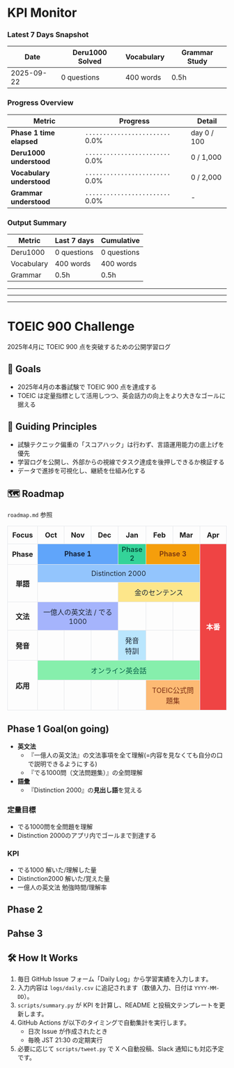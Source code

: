 # KPI Monitor
<!--KPIS-->
### Latest 7 Days Snapshot
| Date | Deru1000 Solved | Vocabulary | Grammar Study |
| --- | --- | --- | --- |
| 2025-09-22 | 0 questions | 400 words | 0.5h |

### Progress Overview
| Metric | Progress | Detail |
| --- | --- | --- |
| **Phase 1 time elapsed** | `........................` 0.0% | day 0 / 100 |
| **Deru1000 understood** | `........................` 0.0% | 0 / 1,000 |
| **Vocabulary understood** | `........................` 0.0% | 0 / 2,000 |
| **Grammar understood** | `........................` 0.0% | - |

### Output Summary
| Metric | Last 7 days | Cumulative |
| --- | --- | --- |
| Deru1000 | 0 questions | 0 questions |
| Vocabulary | 400 words | 400 words |
| Grammar | 0.5h | 0.5h |
<!--/KPIS-->

---
---
---
# TOEIC 900 Challenge

2025年4月に TOEIC 900 点を突破するための公開学習ログ

## 🎯 Goals
- 2025年4月の本番試験で TOEIC 900 点を達成する
- TOEIC は定量指標として活用しつつ、英会話力の向上をより大きなゴールに据える

## 🧭 Guiding Principles
- 試験テクニック偏重の「スコアハック」は行わず、言語運用能力の底上げを優先
- 学習ログを公開し、外部からの視線でタスク達成を後押しできるか検証する
- データで進捗を可視化し、継続を仕組み化する

## 🗺️ Roadmap
`roadmap.md` 参照

<table style="width:100%;table-layout:fixed;border-collapse:collapse;text-align:center;">
  <thead>
    <tr>
      <th style="width:12.5%;padding:10px;border:1px solid #e5e7eb;">Focus</th>
      <th style="width:12.5%;padding:10px;border:1px solid #e5e7eb;">Oct</th>
      <th style="width:12.5%;padding:10px;border:1px solid #e5e7eb;">Nov</th>
      <th style="width:12.5%;padding:10px;border:1px solid #e5e7eb;">Dec</th>
      <th style="width:12.5%;padding:10px;border:1px solid #e5e7eb;">Jan</th>
      <th style="width:12.5%;padding:10px;border:1px solid #e5e7eb;">Feb</th>
      <th style="width:12.5%;padding:10px;border:1px solid #e5e7eb;">Mar</th>
      <th style="width:12.5%;padding:10px;border:1px solid #e5e7eb;">Apr</th>
    </tr>
  </thead>
  <tbody>
    <tr>
      <th style="padding:10px;border:1px solid #e5e7eb;">Phase</th>
      <td colspan="3" style="background:#60a5fa;color:#0f172a;font-weight:600;border:1px solid #e5e7eb;">Phase 1</td>
      <td style="background:#34d399;color:#064e3b;font-weight:600;border:1px solid #e5e7eb;">Phase 2</td>
      <td colspan="2" style="background:#f59e0b;color:#78350f;font-weight:600;border:1px solid #e5e7eb;">Phase 3</td>
      <td rowspan="7" style="background:#ef4444;color:#fff;font-weight:700;border:1px solid #e5e7eb;">本番</td>
    </tr>
    <tr>
      <th rowspan="2" style="padding:10px;border:1px solid #e5e7eb;">単語</th>
      <td colspan="6" style="background:#93c5fd;color:#1f2937;padding:10px;border:1px solid #e5e7eb;">Distinction 2000</td>
    </tr>
    <tr>
      <td colspan="3" style="padding:10px;border:1px solid #e5e7eb;"></td>
      <td colspan="3" style="background:#fde68a;color:#1f2937;padding:10px;border:1px solid #e5e7eb;">金のセンテンス</td>
    </tr>
    <tr>
      <th style="padding:10px;border:1px solid #e5e7eb;">文法</th>
      <td colspan="3" style="background:#a5b4fc;color:#1f2937;padding:10px;border:1px solid #e5e7eb;">一億人の英文法 / でる1000</td>
      <td style="padding:10px;border:1px solid #e5e7eb;"></td>
      <td style="padding:10px;border:1px solid #e5e7eb;"></td>
      <td style="padding:10px;border:1px solid #e5e7eb;"></td>
    </tr>
    <tr>
      <th style="padding:10px;border:1px solid #e5e7eb;">発音</th>
      <td style="padding:10px;border:1px solid #e5e7eb;"></td>
      <td style="padding:10px;border:1px solid #e5e7eb;"></td>
      <td style="padding:10px;border:1px solid #e5e7eb;"></td>
      <td style="background:#bae6fd;color:#1f2937;padding:10px;border:1px solid #e5e7eb;">発音特訓</td>
      <td style="padding:10px;border:1px solid #e5e7eb;"></td>
      <td style="padding:10px;border:1px solid #e5e7eb;"></td>
    </tr>
    <tr>
      <th rowspan="2" style="padding:10px;border:1px solid #e5e7eb;">応用</th>
      <td colspan="6" style="background:#86efac;color:#065f46;padding:10px;border:1px solid #e5e7eb;">オンライン英会話</td>
    </tr>
    <tr>
      <td style="padding:10px;border:1px solid #e5e7eb;"></td>
      <td style="padding:10px;border:1px solid #e5e7eb;"></td>
      <td style="padding:10px;border:1px solid #e5e7eb;"></td>
      <td style="padding:10px;border:1px solid #e5e7eb;"></td>
      <td colspan="2" style="background:#fdba74;color:#7c2d12;padding:10px;border:1px solid #e5e7eb;">TOEIC公式問題集</td>
    </tr>
  </tbody>
</table>

## Phase 1 Goal(on going)
- **英文法**  
  - 『一億人の英文法』の文法事項を全て理解(=内容を見なくても自分の口で説明できるようにする)
  - 『でる1000問（文法問題集）』の全問理解
- **語彙**  
  - 『Distinction 2000』の**見出し語**を覚える 

### 定量目標
- でる1000問を全問題を理解
- Distinction 2000のアプリ内でゴールまで到達する

### KPI
- でる1000 解いた/理解した量
- Distinction2000 解いた/覚えた量
- 一億人の英文法 勉強時間/理解率

## Phase 2
## Pahse 3


## 🛠️ How It Works
1. 毎日 GitHub Issue フォーム「Daily Log」から学習実績を入力します。
2. 入力内容は `logs/daily.csv` に追記されます（数値入力、日付は `YYYY-MM-DD`）。
3. `scripts/summary.py` が KPI を計算し、README と投稿文テンプレートを更新します。
4. GitHub Actions が以下のタイミングで自動集計を実行します。
   - 日次 Issue が作成されたとき
   - 毎晩 JST 21:30 の定期実行
5. 必要に応じて `scripts/tweet.py` で X へ自動投稿、Slack 通知にも対応予定です。
